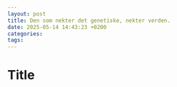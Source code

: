 ```yaml
---
layout: post
title: Den som nekter det genetiske, nekter verden.
date: 2025-05-14 14:43:23 +0200
categories: 
tags:
---
```


# Title

